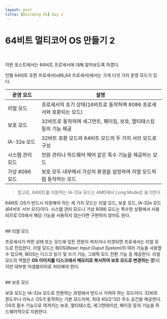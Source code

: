 ```yaml
---
layout: post
title: [Building OS] Day 2
---
```


# 64비트 멀티코어 OS 만들기 2
<br>

이번 포스트에서는 64비트 프로세서에 대해 알아보도록 하겠다.

인텔 64비트 호환 프로세서(x86_64 프로세서)에서는 크게 다섯 가지 운영 모드가 있다.

운영 모드 | 설명
------- | -------
리얼 모드 | 프로세서의 초기 상태(16비트로 동작하며 8086 프로세서와 호환되는 모드)
보호 모드 | 32비트로 동작하며 세그먼트, 페이징, 보호, 멀티태스킹 등의 기능 제공
IA-32e 모드 | 32비트 호환 모드와 64비트 모드의 두 가지 서브 모드로 구성
시스템 관리 모드 | 전원 관리나 하드웨어 제어 같은 특수 기능을 제공하는 모드
가상 8086 모드 | 보호 모두 내부에서 가상의 환경을 설정하여 리얼 모드처럼 동작하는 모드

> 참고로, 64비트를 지원하는 IA-32e 모드는 AMD에서 Long Mode로 표기한다.

64비트 OS가 반드시 지원해야 하는 세 가지 모드는 리얼 모드, 보호 모드, IA-32e 모드(*64비트 서브 모드*)이다. 시스템 관리 모드나 가상 8086 모드는 특수한 상황에서 사용되므로 OS에서 해당 기능을 사용하지 않는다면 구현하지 않아도 된다.

<br>
## 리얼 모드
<br>

프로세서가 어떤 상태 또는 모드에 있든 전원이 켜지거나 리셋되면 프로세서는 리얼 모드로 진입한다. 리얼 모드는 BIOS(*Basic Input Ouput System*)의 여러 기능을 사용할 수 있으며, BIOS는 디스크 읽기 및 쓰기 기능, 그래픽 모드 전환 기능 등 제공한다. 리얼 모드의 역할은 **OS 이미지를 디스크에서 메모리로 복사하여 보호 모드로 변경하는 것**\이지만 대부분 어셈블리어로 처리해야 한다.

<br>
## 보호 모드
<br>

보호 모드는 IA-32e 모드로 전환하는 과정에서 반드시 거쳐야 하는 모드이다. 32비트 윈도우나 리눅스 OS가 동작하는 기본 모드이며, 최대 4G(2^32) 주소 공간을 제공한다. OS의 필수 기능으로 여겨지는 보호, 멀티태스킹, 세그먼테이션, 페이징 등의 기능을 하드웨어적으로 지원한다.
